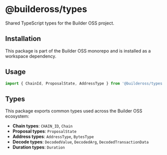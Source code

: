 # @buildeross/types

Shared TypeScript types for the Builder OSS project.

## Installation

This package is part of the Builder OSS monorepo and is installed as a workspace dependency.

## Usage

```typescript
import { ChainId, ProposalState, AddressType } from '@buildeross/types'
```

## Types

This package exports common types used across the Builder OSS ecosystem:

- **Chain types**: `CHAIN_ID`, `Chain`
- **Proposal types**: `ProposalState`
- **Address types**: `AddressType`, `BytesType`
- **Decode types**: `DecodedValue`, `DecodedArg`, `DecodedTransactionData`
- **Duration types**: `Duration`